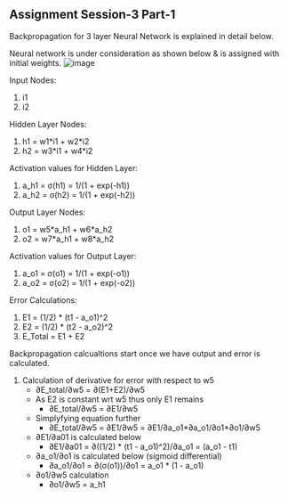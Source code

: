 ## Assignment Session-3 Part-1

Backpropagation for 3 layer Neural Network is explained in detail below.

Neural network is under consideration as shown below & is assigned with initial weights.
![image](https://user-images.githubusercontent.com/120099863/211860337-40ddc717-28f0-4ae7-8094-5c371e8c1652.png)

Input Nodes:
1. i1
2. i2

Hidden Layer Nodes:
1. h1 = w1\*i1 + w2\*i2
2. h2 = w3\*i1 + w4\*i2

Activation values for Hidden Layer:
1. a_h1 = σ(h1) = 1/(1 + exp(-h1))
2. a_h2 = σ(h2) = 1/(1 + exp(-h2))

Output Layer Nodes:
1. o1 = w5\*a_h1 + w6\*a_h2
2. o2 = w7\*a_h1 + w8\*a_h2

Activation values for Output Layer:
1. a_o1 = σ(o1) = 1/(1 + exp(-o1))
2. a_o2 = σ(o2) = 1/(1 + exp(-o2))

Error Calculations:
1. E1 = (1/2) \* (t1 - a_o1)^2
2. E2 = (1/2) \* (t2 - a_o2)^2
3. E_Total = E1 + E2

Backpropagation calcualtions start once we have output and error is calculated.
1. Calculation of derivative for error with respect to w5
      - ∂E_total/∂w5 = ∂(E1+E2)/∂w5	
      - As E2 is constant wrt w5 thus only E1 remains
        - ∂E_total/∂w5 = ∂E1/∂w5
      - Simplyfying equation further
        - ∂E_total/∂w5 = ∂E1/∂w5 = ∂E1/∂a_o1\*∂a_o1/∂o1\*∂o1/∂w5
      - ∂E1/∂a01 is calculated below
        - ∂E1/∂a01 = ∂((1/2) \* (t1 - a_o1)^2)/∂a_o1 = (a_o1 - t1)			
      - ∂a_o1/∂o1 is calculated below (sigmoid differential)
        - ∂a_o1/∂o1 = ∂(σ(o1))/∂o1 = a_o1 \* (1 - a_o1)			
      - ∂o1/∂w5 calculation	
        - ∂o1/∂w5 = a_h1			

